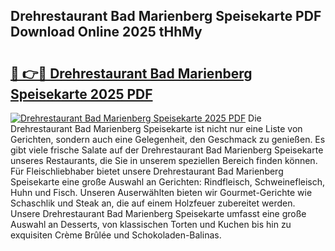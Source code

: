 ## Drehrestaurant Bad Marienberg Speisekarte PDF Download Online 2025 tHhMy

# <h2><a href="http://gca9cy5.nevu.top/?p=Drehrestaurant+Bad+Marienberg+Speisekarte">🔗 👉🔴 Drehrestaurant Bad Marienberg Speisekarte 2025 PDF</a></h2>

[![Drehrestaurant Bad Marienberg Speisekarte 2025 PDF](https://i.imgur.com/dBaPXMq.png)](http://gca9cy5.nevu.top/?p=Drehrestaurant+Bad+Marienberg+Speisekarte)
Die Drehrestaurant Bad Marienberg Speisekarte ist nicht nur eine Liste von Gerichten, sondern auch eine Gelegenheit, den Geschmack zu genießen. Es gibt viele frische Salate auf der Drehrestaurant Bad Marienberg Speisekarte unseres Restaurants, die Sie in unserem speziellen Bereich finden können. Für Fleischliebhaber bietet unsere Drehrestaurant Bad Marienberg Speisekarte eine große Auswahl an Gerichten: Rindfleisch, Schweinefleisch, Huhn und Fisch. Unseren Auserwählten bieten wir Gourmet-Gerichte wie Schaschlik und Steak an, die auf einem Holzfeuer zubereitet werden. Unsere Drehrestaurant Bad Marienberg Speisekarte umfasst eine große Auswahl an Desserts, von klassischen Torten und Kuchen bis hin zu exquisiten Crème Brûlée und Schokoladen-Balinas.

